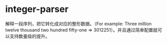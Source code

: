 # integer-parser
解释一段序列，把它转化成对应的整形数据。（For example:  Three million twelve thousand two hundred fifty-one => 3012251）。并且通过简单配置就可以支持数量级的提升。
